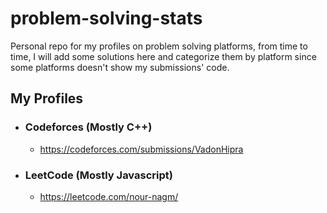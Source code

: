 # problem-solving-stats
Personal repo for my profiles on problem solving platforms, from time to time, I will add some solutions here and categorize them by platform since some platforms doesn't show my submissions' code.

## My Profiles
- ### **Codeforces** (Mostly C++) 
  - https://codeforces.com/submissions/VadonHipra
- ### **LeetCode** (Mostly Javascript)
  - https://leetcode.com/nour-nagm/ 
